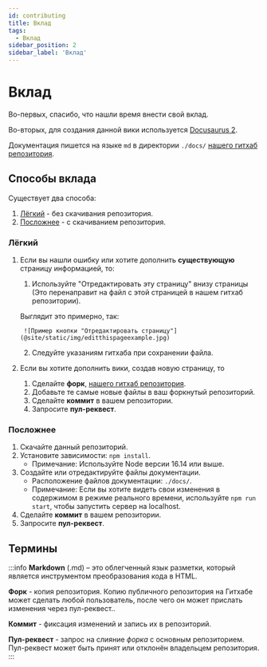 ```yaml
---
id: contributing
title: Вклад
tags:
  - Вклад
sidebar_position: 2
sidebar_label: 'Вклад'
---
```


# Вклад

Во-первых, спасибо, что нашли время внести свой вклад.

Во-вторых, для создания данной вики используется [Docusaurus 2](https://docusaurus.io).

Документация пишется на языке `md` в директории `./docs/` [нашего гитхаб репозитория](https://github.com/mruddoff/UsefulInfo/tree/master).

## Способы вклада

Существует два способа:

1. [Лёгкий](#лёгкий) - без скачивания репозитория.
2. [Посложнее](#посложнее) - с скачиванием репозитория.

### Лёгкий

1. Если вы нашли ошибку или хотите дополнить **существующую** страницу информацией, то:
    1. Используйте "Отредактировать эту страницу" внизу страницы (Это перенаправит на файл с этой страницей в нашем гитхаб репозитории).

      Выглядит это примерно, так:

        ![Пример кнопки "Отредактировать страницу"](@site/static/img/editthispageexample.jpg)

    2. Следуйте указаниям гитхаба при сохранении файла.

2. Если вы хотите дополнить вики, создав новую страницу, то
   1. Сделайте **форк**, [нашего гитхаб репозитория](https://github.com/mruddoff/UsefulInfo/tree/master).
   2. Добавьте те самые новые файлы в ваш форкнутый репозиторий.
   3. Сделайте **коммит** в вашем репозитории.
   4. Запросите **пул-реквест**.

### Посложнее

1. Скачайте данный репозиторий.
2. Установите зависимости: `npm install`.
   - Примечание: Используйте Node версии 16.14 или выше.
3. Создайте или отредактируйте файлы документации.
   - Расположение файлов документации: `./docs/`.
   - Примечание: Если вы хотите видеть свои изменения в содержимом в режиме реального времени, используйте `npm run start`, чтобы запустить сервер на localhost.
4. Сделайте **коммит** в вашем репозитории.
5. Запросите **пул-реквест**.

## Термины

:::info
**Markdown** (.md) – это облегченный язык разметки, который является инструментом преобразования кода в HTML.

**Форк** - копия репозитория. Копию публичного репозитория на Гитхабе может сделать любой пользователь, после чего он может прислать изменения через пул-реквест..

**Коммит** - фиксация изменений и запись их в репозиторий.

**Пул-реквест** - запрос на слияние *форка* с основным репозиторием. Пул-реквест может быть принят или отклонён владельцем репозитория.
:::